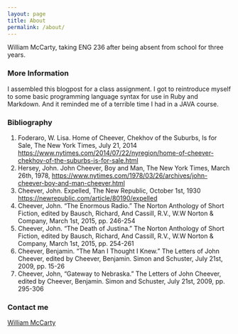 ```yaml
---
layout: page
title: About
permalink: /about/
---
```


William McCarty, taking ENG 236 after being absent from school for three years.

### More Information

I assembled this blogpost for a class assignment. I got to reintroduce myself to some basic programming language syntax for use in Ruby and Markdown.  And it reminded me of a terrible time I had in a JAVA course.


### Bibliography
1. Foderaro, W. Lisa. Home of Cheever, Chekhov of the Suburbs, Is for Sale, The New York Times, July 21, 2014 https://www.nytimes.com/2014/07/22/nyregion/home-of-cheever-chekhov-of-the-suburbs-is-for-sale.html
2. Hersey, John. John Cheever, Boy and Man, The New York Times, March 26th, 1978, https://www.nytimes.com/1978/03/26/archives/john-cheever-boy-and-man-cheever.html
3. Cheever, John. Expelled, The New Republic, October 1st, 1930 https://newrepublic.com/article/80190/expelled
4. Cheever, John. “The Enormous Radio.” The Norton Anthology of Short Fiction, edited by Bausch, Richard, And Cassill, R.V., W.W Norton & Company, March 1st, 2015, pp. 246-254
5. Cheever, John. “The Death of Justina.” The Norton Anthology of Short Fiction, edited by Bausch, Richard, And Cassill, R.V., W.W Norton & Company, March 1st, 2015, pp. 254-261
6. Cheever, Benjamin. “The Man I Thought I Knew.” The Letters of John Cheever, edited by Cheever, Benjamin. Simon and Schuster, July 21st, 2009, pp. 15-26
7. Cheever, John, “Gateway to Nebraska.” The Letters of John Cheever, edited by Cheever, Benjamin. Simon and Schuster, July 21st, 2009, pp. 295-306

### Contact me

[William McCarty](mailto:wbm240@email.vccs.edu)
